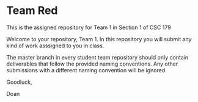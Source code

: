# Team Red
This is the assigned repository for Team 1 in Section 1 of CSC 179

Welcome to your repository, Team 1. In this repository you will submit any kind of work asssigned to you in class.

The master branch in every student team repository should only contain deliverables that follow the provided naming conventions. Any other submissions with a different naming convention will be ignored.

Goodluck,

Doan

